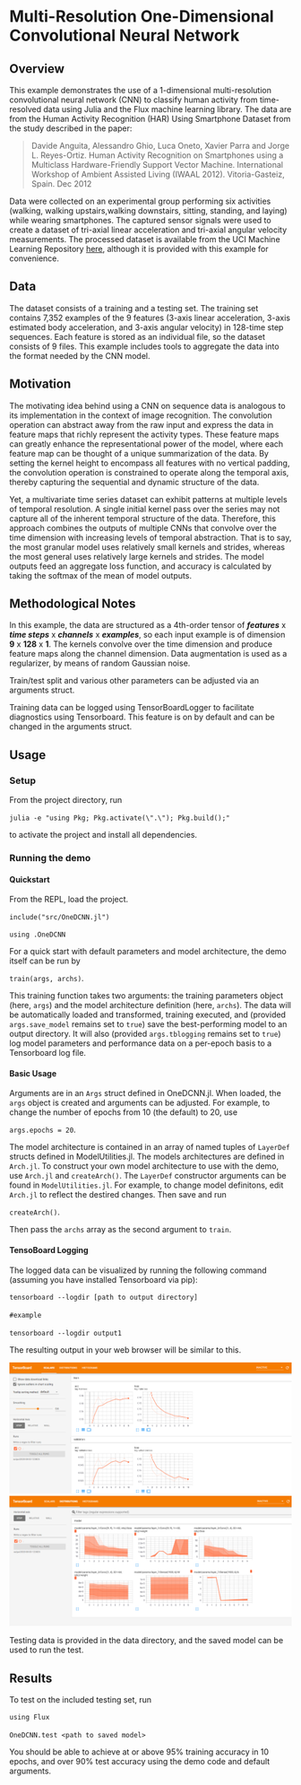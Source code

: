 # Multi-Resolution One-Dimensional Convolutional Neural Network
## Overview

This example demonstrates the use of a 1-dimensional multi-resolution convolutional neural network (CNN) to classify human activity from time-resolved data using Julia and the Flux machine learning library.  The data are from the Human Activity Recognition (HAR) Using Smartphone Dataset from the study described in the paper:
> Davide Anguita, Alessandro Ghio, Luca Oneto, Xavier Parra and Jorge L. Reyes-Ortiz. Human Activity Recognition on Smartphones using a Multiclass Hardware-Friendly Support Vector Machine. International Workshop of Ambient Assisted Living (IWAAL 2012). Vitoria-Gasteiz, Spain. Dec 2012

Data were collected on an experimental group performing six activities (walking, walking upstairs,walking downstairs, sitting, standing, and laying) while wearing smartphones.  The captured sensor signals were used to create a dataset of tri-axial linear acceleration
and tri-axial angular velocity measurements.  The processed dataset is available from the UCI Machine Learning Repository [here](https://archive.ics.uci.edu/ml/datasets/human+activity+recognition+using+smartphones), although
it is provided with this example for convenience.

## Data

The dataset consists of a training and a testing set.  The training set contains 7,352 examples of the 9 features (3-axis linear acceleration, 3-axis estimated body acceleration, and 3-axis angular velocity) in 
128-time step sequences.  Each feature is stored as an individual file, so the dataset consists of 9 files.  This example includes tools to aggregate the data into the format needed by the 
CNN model.

## Motivation

The motivating idea behind using a CNN on sequence data is analogous to its implementation in the context of image recognition.  The convolution operation can abstract away from the raw input and express the data in feature maps that richly represent the activity types.  These feature maps can greatly enhance the representational power of the model, where each feature map can be thought of a unique summarization of the data.  By setting the kernel height to encompass all features with no vertical padding, the convolution operation is constrained to operate along the temporal axis, thereby capturing the sequential and dynamic structure of the data.

Yet, a multivariate time series dataset can exhibit patterns at multiple levels of temporal resolution.  A single initial kernel pass over the series may not capture all of the inherent temporal structure of the data.  Therefore, this approach combines the outputs of multiple CNNs that convolve over the time dimension with increasing levels of temporal abstraction.  That is to say, the most granular model uses relatively small kernels and strides, whereas the most general uses relatively large kernels and strides.  The model outputs feed an aggregate loss function, and accuracy is calculated by taking the softmax of the mean of model outputs.

## Methodological Notes

In this example, the data are structured as a 4th-order tensor of ***features*** x ***time steps*** x ***channels*** x ***examples***, so each input example is of dimension **9** x **128** x **1**. The kernels convolve over the time dimension and produce feature maps along the channel dimension.  Data augmentation is used as a regularizer, by means of random Gaussian noise.

Train/test split and various other parameters can be adjusted via an arguments struct.

Training data can be logged using
TensorBoardLogger to facilitate diagnostics using Tensorboard.  This feature is on by default and can be changed in the arguments struct.

## Usage

### Setup

From the project directory, run

`julia -e "using Pkg; Pkg.activate(\".\"); Pkg.build();"`

 to activate the project and install all dependencies.

### Running the demo

#### Quickstart

From the REPL, load the project.

`include("src/OneDCNN.jl")`

`using .OneDCNN`

For a quick start with default parameters and model architecture, the demo itself can be run by 

`train(args, archs)`.

This training function takes two arguments: the training parameters object (here, `args`) and the model architecture definition (here, `archs`).
The data will be automatically loaded and transformed, training executed, and (provided `args.save_model` remains set to `true`) save the best-performing model to an output directory.  It will also (provided `args.tblogging` remains set to `true`) log model parameters and performance data on a per-epoch basis to a Tensorboard log file.

#### Basic Usage

Arguments are in an `Args` struct defined in OneDCNN.jl.  When loaded, the `args` object is created and arguments can be adjusted.  For example, to change the number of epochs from 10 (the default) to 20, use

`args.epochs = 20`.

The model architecture is contained in an array of named tuples of `LayerDef` structs defined in ModelUtilities.jl. The models architectures are defined in `Arch.jl`. To construct your own model architecture to use with the demo, use `Arch.jl` and `createArch()`.  The `LayerDef` constructor arguments can be found in `ModelUtilities.jl`.  For example, to change model definitons, edit `Arch.jl` to reflect the destired changes. Then save and run

`createArch()`.

Then pass the `archs` array as the second argument to `train`.

#### TensoBoard Logging

The logged data can be visualized by running the following command (assuming you have installed Tensorboard via pip):
```
tensorboard --logdir [path to output directory]

#example

tensorboard --logdir output1
```
The resulting output in your web browser will be similar to this.

![img1](img/tensorboard_img.PNG)
![img2](img/tnsorboard1_img2.PNG)

Testing data is provided in the data directory, and the saved model can be used to run the test.

## Results

To test on the included testing set, run

 ```
using Flux

OneDCNN.test <path to saved model>
```

You should be able to achieve at or above 95% training accuracy in 10 epochs, and over 90% test accuracy using the demo code and default arguments.
